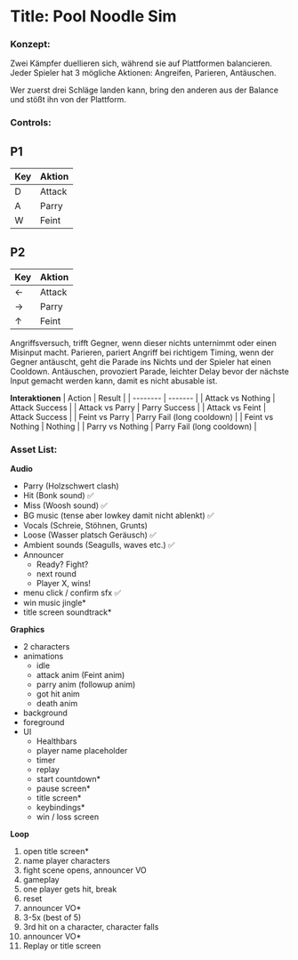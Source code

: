 
# Title: Pool Noodle Sim

### Konzept:

Zwei Kämpfer duellieren sich, während sie auf Plattformen balancieren. Jeder Spieler hat 3
mögliche Aktionen: Angreifen, Parieren, Antäuschen.

Wer zuerst drei Schläge landen kann, bring den anderen aus der Balance und stößt ihn
von der Plattform.

### Controls:

**P1**
---
| Key      | Aktion  |
| -------- | ------- |
| D        | Attack  |
| A        | Parry   |
| W        | Feint   |


**P2**
---
| Key      | Aktion  |
| -------- | ------- |
| ←        | Attack  |
| →        | Parry   |
| ↑        | Feint   |


Angriffsversuch, trifft Gegner, wenn dieser nichts unternimmt oder einen Misinput
macht. Parieren, pariert Angriff bei richtigem Timing, wenn der Gegner antäuscht, geht
die Parade ins Nichts und der Spieler hat einen Cooldown. Antäuschen, provoziert
Parade, leichter Delay bevor der nächste Input gemacht werden kann, damit es nicht
abusable ist.

**Interaktionen**
| Action   | Result |
| -------- | ------- |
| Attack vs Nothing | Attack Success |
| Attack vs Parry | Parry Success |
| Attack vs Feint | Attack Success |
| Feint vs Parry | Parry Fail (long cooldown) |
| Feint vs Nothing | Nothing |
| Parry vs Nothing | Parry Fail (long cooldown) |

### Asset List:

**Audio**
- Parry (Holzschwert clash)
- Hit (Bonk sound) ✅
- Miss (Woosh sound) ✅
- BG music (tense aber lowkey damit nicht ablenkt) ✅
- Vocals (Schreie, Stöhnen, Grunts)
- Loose (Wasser platsch Geräusch) ✅
- Ambient sounds (Seagulls, waves etc.) ✅
- Announcer
	- Ready? Fight?
	- next round
	- Player X, wins!
- menu click / confirm sfx ✅
- win music jingle*
- title screen soundtrack*

**Graphics**
- 2 characters
- animations
	- idle
	- attack anim (Feint anim)
	- parry anim (followup anim)
	- got hit anim
	- death anim
- background
- foreground
- UI
	- Healthbars
	- player name placeholder
	- timer
	- replay
	- start countdown*
	- pause screen*
	- title screen*
	- keybindings*
	- win / loss screen

**Loop**
1. open title screen*
1. name player characters
1. fight scene opens, announcer VO
1. gameplay
1. one player gets hit, break
1. reset
1. announcer VO*
1. 3-5x (best of 5)
1. 3rd hit on a character, character falls
1. announcer VO*
1. Replay or title screen
